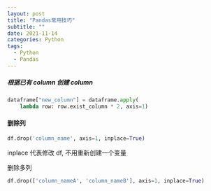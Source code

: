 ```yaml
---
layout: post
title: "Pandas常用技巧"
subtitle: ""
date: 2021-11-14
categories: Python
tags:
  - Python
  - Pandas
---
```


##### 根据已有 column 创建 column

```python
dataframe["new_column"] = dataframe.apply(
    lambda row: row.exist_column * 2, axis=1)
```

#### 删除列

```python
df.drop('column_name', axis=1, inplace=True)
```

inplace 代表修改 df, 不用重新创建一个变量

删除多列

```python
df.drop(['column_nameA', 'column_nameB'], axis=1, inplace=True)
```

